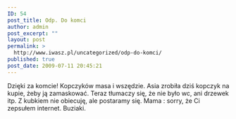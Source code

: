 ```yaml
---
ID: 54
post_title: Odp. Do komci
author: admin
post_excerpt: ""
layout: post
permalink: >
  http://www.iwasz.pl/uncategorized/odp-do-komci/
published: true
post_date: 2009-07-11 20:45:21
---
```

Dzięki za komcie! Kopczyków masa i wszędzie. Asia zrobiła dziś kopczyk na kupie, żeby ją zamaskować. Teraz tłumaczy się, że nie było wc, ani drzewek itp. Z kubkiem nie obiecuję, ale postaramy się. Mama : sorry, że Ci zepsułem internet. Buziaki.